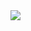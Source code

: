 <div style="display: flex; align-items: center;">
  <div>
    <img src="https://github.com/user-attachments/assets/41edba29-61c0-4dee-ab90-44708c1d87b0">
